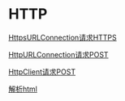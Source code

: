 # HTTP

[HttpsURLConnection请求HTTPS](HttpsURLConnection请求HTTPS/HttpsURLConnection请求HTTPS.md "HttpsURLConnection请求HTTPS")

[HttpURLConnection请求POST](HttpURLConnection请求POST/HttpURLConnection请求POST.md "HttpURLConnection请求POST")

[HttpClient请求POST](HttpClient请求POST/HttpClient请求POST.md "HttpClient请求POST")

[解析html](解析html/解析html.md "解析html")
